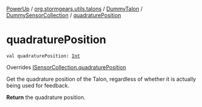 [PowerUp](../../../index.md) / [org.stormgears.utils.talons](../../index.md) / [DummyTalon](../index.md) / [DummySensorCollection](index.md) / [quadraturePosition](./quadrature-position.md)

# quadraturePosition

`val quadraturePosition: `[`Int`](https://kotlinlang.org/api/latest/jvm/stdlib/kotlin/-int/index.html)

Overrides [ISensorCollection.quadraturePosition](../../-i-sensor-collection/quadrature-position.md)

Get the quadrature position of the Talon, regardless of whether
it is actually being used for feedback.

**Return**
the quadrature position.

